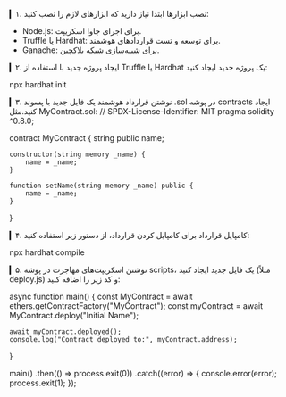 ▎۱. نصب ابزارها
ابتدا نیاز دارید که ابزارهای لازم را نصب کنید:

- Node.js: برای اجرای جاوا اسکریپت.
- Truffle یا Hardhat: برای توسعه و تست قراردادهای هوشمند.
- Ganache: برای شبیه‌سازی شبکه بلاکچین.

▎۲. ایجاد پروژه جدید
با استفاده از Truffle یا Hardhat یک پروژه جدید ایجاد کنید:

npx hardhat init

▎۳. نوشتن قرارداد هوشمند
یک فایل جدید با پسوند .sol در پوشه contracts ایجاد کنید.مثل MyContract.sol:
// SPDX-License-Identifier: MIT
pragma solidity ^0.8.0;

contract MyContract {
    string public name;

    constructor(string memory _name) {
        name = _name;
    }

    function setName(string memory _name) public {
        name = _name;
    }
}




▎۴. کامپایل قرارداد
برای کامپایل کردن قرارداد، از دستور زیر استفاده کنید:

npx hardhat compile


▎۵. نوشتن اسکریپت‌های مهاجرت
در پوشه scripts، یک فایل جدید ایجاد کنید (مثلاً deploy.js) و کد زیر را اضافه کنید:

async function main() {
    const MyContract = await ethers.getContractFactory("MyContract");
    const myContract = await MyContract.deploy("Initial Name");

    await myContract.deployed();
    console.log("Contract deployed to:", myContract.address);
}

main()
    .then(() => process.exit(0))
    .catch((error) => {
        console.error(error);
        process.exit(1);
    });

